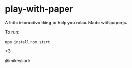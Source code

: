# play-with-paper
A little interactive thing to help you relax. Made with paperjs.

To run:

`npm install`
`npm start`

<3

@mikeybadr
